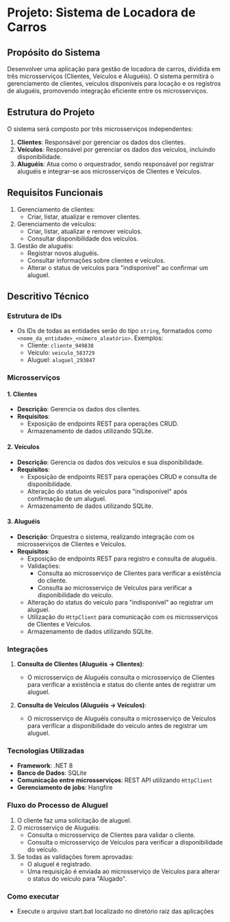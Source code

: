 # Projeto: Sistema de Locadora de Carros

## Propósito do Sistema
Desenvolver uma aplicação para gestão de locadora de carros, dividida em três microsserviços (Clientes, Veículos e Aluguéis). O sistema permitirá o gerenciamento de clientes, veículos disponíveis para locação e os registros de aluguéis, promovendo integração eficiente entre os microsserviços.

## Estrutura do Projeto
O sistema será composto por três microsserviços independentes:

1. **Clientes**: Responsável por gerenciar os dados dos clientes.
2. **Veículos**: Responsável por gerenciar os dados dos veículos, incluindo disponibilidade.
3. **Aluguéis**: Atua como o orquestrador, sendo responsável por registrar aluguéis e integrar-se aos microsserviços de Clientes e Veículos.

## Requisitos Funcionais
1. Gerenciamento de clientes:
   - Criar, listar, atualizar e remover clientes.
2. Gerenciamento de veículos:
   - Criar, listar, atualizar e remover veículos.
   - Consultar disponibilidade dos veículos.
3. Gestão de aluguéis:
   - Registrar novos aluguéis.
   - Consultar informações sobre clientes e veículos.
   - Alterar o status de veículos para "indisponível" ao confirmar um aluguel.

## Descritivo Técnico

### Estrutura de IDs
- Os IDs de todas as entidades serão do tipo `string`, formatados como `<nome_da_entidade>_<número_aleatório>`. Exemplos:
  - Cliente: `cliente_949838`
  - Veículo: `veiculo_583729`
  - Aluguel: `aluguel_293847`

### Microsserviços

#### 1. Clientes
- **Descrição**: Gerencia os dados dos clientes.
- **Requisitos**:
  - Exposição de endpoints REST para operações CRUD.
  - Armazenamento de dados utilizando SQLite.

#### 2. Veículos
- **Descrição**: Gerencia os dados dos veículos e sua disponibilidade.
- **Requisitos**:
  - Exposição de endpoints REST para operações CRUD e consulta de disponibilidade.
  - Alteração do status de veículos para "indisponível" após confirmação de um aluguel.
  - Armazenamento de dados utilizando SQLite.

#### 3. Aluguéis
- **Descrição**: Orquestra o sistema, realizando integração com os microsserviços de Clientes e Veículos.
- **Requisitos**:
  - Exposição de endpoints REST para registro e consulta de aluguéis.
  - Validações:
    - Consulta ao microsserviço de Clientes para verificar a existência do cliente.
    - Consulta ao microsserviço de Veículos para verificar a disponibilidade do veículo.
  - Alteração do status do veículo para "indisponível" ao registrar um aluguel.
  - Utilização do `HttpClient` para comunicação com os microsserviços de Clientes e Veículos.
  - Armazenamento de dados utilizando SQLite.

### Integrações

1. **Consulta de Clientes (Aluguéis → Clientes)**:
   - O microsserviço de Aluguéis consulta o microsserviço de Clientes para verificar a existência e status do cliente antes de registrar um aluguel.

2. **Consulta de Veículos (Aluguéis → Veículos)**:
   - O microsserviço de Aluguéis consulta o microsserviço de Veículos para verificar a disponibilidade do veículo antes de registrar um aluguel.

### Tecnologias Utilizadas
- **Framework**: .NET 8
- **Banco de Dados**: SQLite
- **Comunicação entre microsserviços**: REST API utilizando `HttpClient`
- **Gerenciamento de jobs**: Hangfire

### Fluxo do Processo de Aluguel
1. O cliente faz uma solicitação de aluguel.
2. O microsserviço de Aluguéis:
   - Consulta o microsserviço de Clientes para validar o cliente.
   - Consulta o microsserviço de Veículos para verificar a disponibilidade do veículo.
3. Se todas as validações forem aprovadas:
   - O aluguel é registrado.
   - Uma requisição é enviada ao microsserviço de Veículos para alterar o status do veículo para "Alugado".

### Como executar

- Execute o arquivo start.bat localizado no diretório raiz das aplicações
